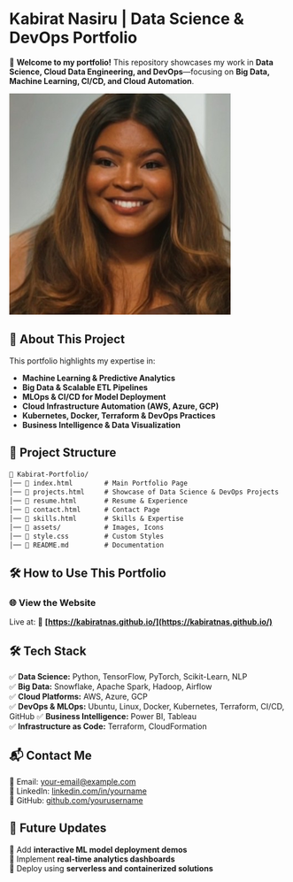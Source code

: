 # Kabirat Nasiru | Data Science & DevOps Portfolio

🚀 **Welcome to my portfolio!** This repository showcases my work in **Data Science, Cloud Data Engineering, and DevOps**—focusing on **Big Data, Machine Learning, CI/CD, and Cloud Automation**.

![Portfolio Screenshot](profile.png)

## 🔹 About This Project
This portfolio highlights my expertise in:
- **Machine Learning & Predictive Analytics**
- **Big Data & Scalable ETL Pipelines**
- **MLOps & CI/CD for Model Deployment**
- **Cloud Infrastructure Automation (AWS, Azure, GCP)**
- **Kubernetes, Docker, Terraform & DevOps Practices**
- **Business Intelligence & Data Visualization**

## 📂 Project Structure
```
📂 Kabirat-Portfolio/
│── 📄 index.html        # Main Portfolio Page
│── 📄 projects.html     # Showcase of Data Science & DevOps Projects
│── 📄 resume.html       # Resume & Experience
│── 📄 contact.html      # Contact Page
│── 📄 skills.html       # Skills & Expertise
│── 📂 assets/           # Images, Icons
│── 📄 style.css         # Custom Styles
│── 📄 README.md         # Documentation
```

## 🛠️ How to Use This Portfolio
### 🌐 View the Website
Live at:
🔗 **[https://kabiratnas.github.io/](https://kabiratnas.github.io/)**

## 🛠️ Tech Stack
✅ **Data Science:** Python, TensorFlow, PyTorch, Scikit-Learn, NLP  
✅ **Big Data:** Snowflake, Apache Spark, Hadoop, Airflow  
✅ **Cloud Platforms:** AWS, Azure, GCP  
✅ **DevOps & MLOps:** Ubuntu, Linux, Docker, Kubernetes, Terraform, CI/CD, GitHub 
✅ **Business Intelligence:** Power BI, Tableau  
✅ **Infrastructure as Code:** Terraform, CloudFormation  

## 📬 Contact Me
📧 Email: [your-email@example.com](mailto:your-email@example.com)  
🔗 LinkedIn: [linkedin.com/in/yourname](https://linkedin.com/in/yourname)  
🐙 GitHub: [github.com/yourusername](https://github.com/yourusername)  

## 🎯 Future Updates
🔹 Add **interactive ML model deployment demos**  
🔹 Implement **real-time analytics dashboards**  
🔹 Deploy using **serverless and containerized solutions**  
